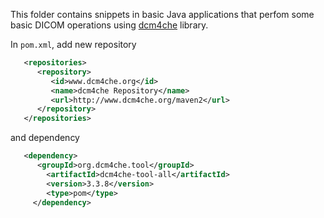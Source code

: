 This folder contains snippets in basic Java applications that perfom some basic DICOM operations using [dcm4che](https://github.com/dcm4che/dcm4che) library.

In `pom.xml`, add new repository
```xml
   <repositories>
      <repository>
         <id>www.dcm4che.org</id>
         <name>dcm4che Repository</name>
         <url>http://www.dcm4che.org/maven2</url>
      </repository>
   </repositories>
```
and dependency
```xml
   <dependency>
      <groupId>org.dcm4che.tool</groupId>
    	<artifactId>dcm4che-tool-all</artifactId>
    	<version>3.3.8</version>
    	<type>pom</type>
	 </dependency>
```

